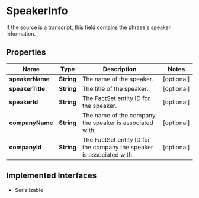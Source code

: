 

# SpeakerInfo

If the source is a transcript, this field contains the phrase's speaker information.

## Properties

Name | Type | Description | Notes
------------ | ------------- | ------------- | -------------
**speakerName** | **String** | The name of the speaker. |  [optional]
**speakerTitle** | **String** | The title of the speaker. |  [optional]
**speakerId** | **String** | The FactSet entity ID for the speaker. |  [optional]
**companyName** | **String** | The name of the company the speaker is associated with. |  [optional]
**companyId** | **String** | The FactSet entity ID for the company the speaker is associated with. |  [optional]


## Implemented Interfaces

* Serializable


